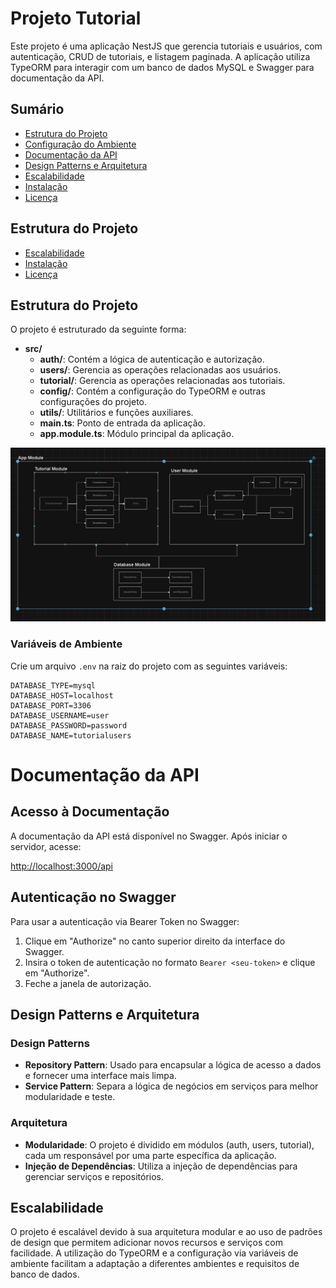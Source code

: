 # Projeto Tutorial

Este projeto é uma aplicação NestJS que gerencia tutoriais e usuários, com autenticação, CRUD de tutoriais, e listagem paginada. A aplicação utiliza TypeORM para interagir com um banco de dados MySQL e Swagger para documentação da API.

## Sumário

- [Estrutura do Projeto](#estrutura-do-projeto)
- [Configuração do Ambiente](#configuração-do-ambiente)
- [Documentação da API](#documentação-da-api)
- [Design Patterns e Arquitetura](#design-patterns-e-arquitetura)
- [Escalabilidade](#escalabilidade)
- [Instalação](#instalação)
- [Licença](#licença)

## Estrutura do Projeto

- [Escalabilidade](#escalabilidade)
- [Instalação](#instalação)
- [Licença](#licença)

## Estrutura do Projeto

O projeto é estruturado da seguinte forma:

- **src/**
  - **auth/**: Contém a lógica de autenticação e autorização.
  - **users/**: Gerencia as operações relacionadas aos usuários.
  - **tutorial/**: Gerencia as operações relacionadas aos tutoriais.
  - **config/**: Contém a configuração do TypeORM e outras configurações do projeto.
  - **utils/**: Utilitários e funções auxiliares.
  - **main.ts**: Ponto de entrada da aplicação.
  - **app.module.ts**: Módulo principal da aplicação.

![Arquitetura](assets/image.png)



### Variáveis de Ambiente

Crie um arquivo `.env` na raiz do projeto com as seguintes variáveis:

```env
DATABASE_TYPE=mysql
DATABASE_HOST=localhost
DATABASE_PORT=3306
DATABASE_USERNAME=user
DATABASE_PASSWORD=password
DATABASE_NAME=tutorialusers
```

# Documentação da API
## Acesso à Documentação

A documentação da API está disponível no Swagger. Após iniciar o servidor, acesse:

[http://localhost:3000/api](http://localhost:3000/api)

## Autenticação no Swagger

Para usar a autenticação via Bearer Token no Swagger:

1. Clique em "Authorize" no canto superior direito da interface do Swagger.
2. Insira o token de autenticação no formato `Bearer <seu-token>` e clique em "Authorize".
3. Feche a janela de autorização.

## Design Patterns e Arquitetura

### Design Patterns

- **Repository Pattern**: Usado para encapsular a lógica de acesso a dados e fornecer uma interface mais limpa.
- **Service Pattern**: Separa a lógica de negócios em serviços para melhor modularidade e teste.

### Arquitetura

- **Modularidade**: O projeto é dividido em módulos (auth, users, tutorial), cada um responsável por uma parte específica da aplicação.
- **Injeção de Dependências**: Utiliza a injeção de dependências para gerenciar serviços e repositórios.

## Escalabilidade

O projeto é escalável devido à sua arquitetura modular e ao uso de padrões de design que permitem adicionar novos recursos e serviços com facilidade. A utilização do TypeORM e a configuração via variáveis de ambiente facilitam a adaptação a diferentes ambientes e requisitos de banco de dados.
